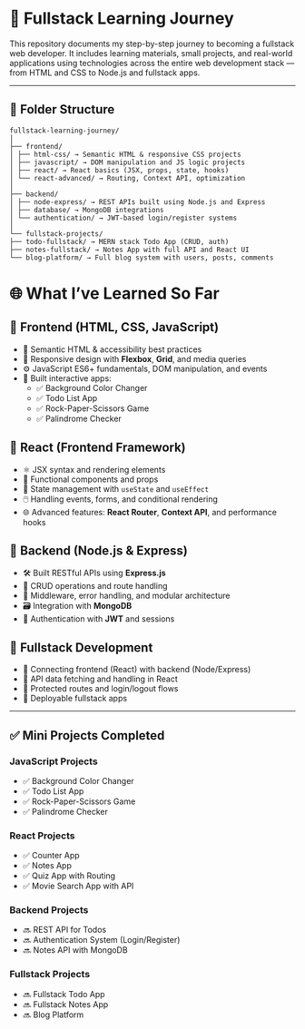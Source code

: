# 🧠 Fullstack Learning Journey

This repository documents my step-by-step journey to becoming a fullstack web developer. It includes learning materials, small projects, and real-world applications using technologies across the entire web development stack — from HTML and CSS to Node.js and fullstack apps.

---

## 📁 Folder Structure
```
fullstack-learning-journey/
│
├── frontend/
│ ├── html-css/ → Semantic HTML & responsive CSS projects
│ ├── javascript/ → DOM manipulation and JS logic projects
│ ├── react/ → React basics (JSX, props, state, hooks)
│ └── react-advanced/ → Routing, Context API, optimization
│
├── backend/
│ ├── node-express/ → REST APIs built using Node.js and Express
│ ├── database/ → MongoDB integrations
│ └── authentication/ → JWT-based login/register systems
│
└── fullstack-projects/
├── todo-fullstack/ → MERN stack Todo App (CRUD, auth)
├── notes-fullstack/ → Notes App with full API and React UI
└── blog-platform/ → Full blog system with users, posts, comments
```
# 🌐 What I’ve Learned So Far

## 🔹 Frontend (HTML, CSS, JavaScript)
- 🧱 Semantic HTML & accessibility best practices  
- 🎨 Responsive design with **Flexbox**, **Grid**, and media queries  
- ⚙️ JavaScript ES6+ fundamentals, DOM manipulation, and events  
- 🧩 Built interactive apps:  
  - ✅ Background Color Changer  
  - ✅ Todo List App  
  - ✅ Rock-Paper-Scissors Game  
  - ✅ Palindrome Checker  

## 🔹 React (Frontend Framework)
- ⚛️ JSX syntax and rendering elements  
- 🧩 Functional components and props  
- 🔁 State management with `useState` and `useEffect`  
- 🖱️ Handling events, forms, and conditional rendering  
- 🌐 Advanced features: **React Router**, **Context API**, and performance hooks  

## 🔹 Backend (Node.js & Express)
- 🛠️ Built RESTful APIs using **Express.js**  
- 🔄 CRUD operations and route handling  
- 🔐 Middleware, error handling, and modular architecture  
- 🗃️ Integration with **MongoDB**  
- 🔐 Authentication with **JWT** and sessions  

## 🔹 Fullstack Development
- 🔗 Connecting frontend (React) with backend (Node/Express)  
- 📡 API data fetching and handling in React  
- 🔐 Protected routes and login/logout flows  
- 🚀 Deployable fullstack apps  

---

## ✅ Mini Projects Completed

### JavaScript Projects
- ✅ Background Color Changer  
- ✅ Todo List App  
- ✅ Rock-Paper-Scissors Game  
- ✅ Palindrome Checker  

### React Projects
- ✅ Counter App  
- ✅ Notes App  
- ✅ Quiz App with Routing  
- ✅ Movie Search App with API  

### Backend Projects
- 🔜 REST API for Todos  
- 🔜 Authentication System (Login/Register)  
- 🔜 Notes API with MongoDB  

### Fullstack Projects
- 🔜 Fullstack Todo App  
- 🔜 Fullstack Notes App  
- 🔜 Blog Platform  

